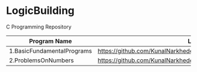 # LogicBuilding
C Programming Repository

| Program Name             | Link Of Source Code                                                                   |
| ----------------- | ------------------------------------------------------------------ |
1.BasicFundamentalPrograms   |https://github.com/KunalNarkhedePatil/LogicBuilding/tree/main/FundamentalProblems
2.ProblemsOnNumbers   |https://github.com/KunalNarkhedePatil/LogicBuilding/tree/main/ProblemsOnNumbers

